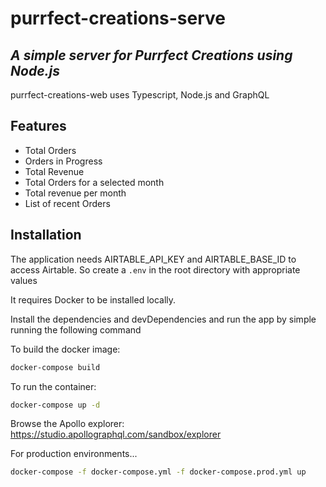 # purrfect-creations-serve

## _A simple server for Purrfect Creations using Node.js_

purrfect-creations-web uses Typescript, Node.js and GraphQL

## Features

- Total Orders
- Orders in Progress
- Total Revenue
- Total Orders for a selected month
- Total revenue per month
- List of recent Orders

## Installation
The application needs AIRTABLE_API_KEY and AIRTABLE_BASE_ID to access Airtable.
So create a `.env` in the root directory with appropriate values

It requires Docker to be installed locally.

Install the dependencies and devDependencies and run the app by simple running the following command

To build the docker image:

```sh
docker-compose build
```

To run the container:

```sh
docker-compose up -d
```

Browse the Apollo explorer: https://studio.apollographql.com/sandbox/explorer

For production environments...

```sh
docker-compose -f docker-compose.yml -f docker-compose.prod.yml up
```
